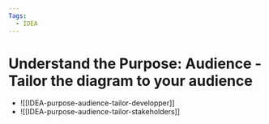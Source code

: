 ```yaml
---
Tags:
  - IDEA
---
```


# Understand the Purpose: Audience - Tailor the diagram to your audience 

- ![[IDEA-purpose-audience-tailor-developper]]
- ![[IDEA-purpose-audience-tailor-stakeholders]]

